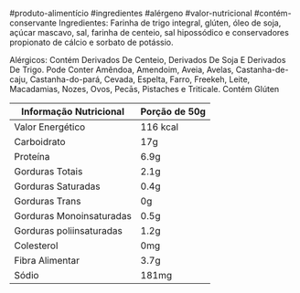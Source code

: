#produto-alimentício #ingredientes #alérgeno #valor-nutricional #contém-conservante
Ingredientes: Farinha de trigo integral, glúten, óleo de soja, açúcar mascavo, sal, farinha de centeio, sal hipossódico e conservadores propionato de cálcio e sorbato de potássio. 

Alérgicos: Contém Derivados De Centeio, Derivados De Soja E Derivados De Trigo. Pode Conter Amêndoa, Amendoim, Aveia, Avelas, Castanha-de-caju, Castanha-do-pará, Cevada, Espelta, Farro, Freekeh, Leite, Macadamias, Nozes, Ovos, Pecās, Pistaches e Triticale. Contém Glúten

| Informação Nutricional|Porção de 50g|
| --- | --- |
|Valor Energético | 116 kcal |
|Carboidrato| 17g|
|Proteína|6.9g|
|Gorduras Totais|2.1g|
|Gorduras Saturadas|0.4g|
|Gorduras Trans|0g|
|Gorduras Monoinsaturadas|0.5g|
|Gorduras poliinsaturadas|1.2g|
|Colesterol|0mg|
|Fibra Alimentar|3.7g|
|Sódio|181mg|